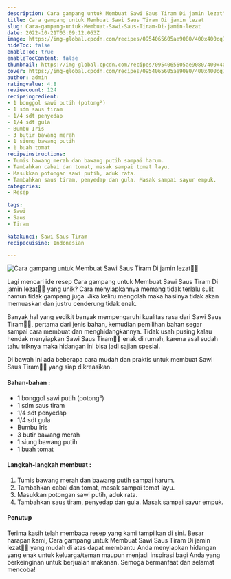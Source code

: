 ```yaml
---
description: Cara gampang untuk Membuat Sawi Saus Tiram Di jamin lezat"
title: Cara gampang untuk Membuat Sawi Saus Tiram Di jamin lezat
slug: Cara-gampang-untuk-Membuat-Sawi-Saus-Tiram-Di-jamin-lezat
date: 2022-10-21T03:09:12.063Z
image: https://img-global.cpcdn.com/recipes/0954065605ae9080/400x400cq70/photo.jpg
hideToc: false
enableToc: true
enableTocContent: false
thumbnail: https://img-global.cpcdn.com/recipes/0954065605ae9080/400x400cq70/photo.jpg
cover: https://img-global.cpcdn.com/recipes/0954065605ae9080/400x400cq70/photo.jpg
author: admin
ratingvalue: 4.8
reviewcount: 124
recipeingredient:
- 1 bonggol sawi putih (potong²)
- 1 sdm saus tiram
- 1/4 sdt penyedap
- 1/4 sdt gula
- Bumbu Iris
- 3 butir bawang merah
- 1 siung bawang putih
- 1 buah tomat
recipeinstructions:
- Tumis bawang merah dan bawang putih sampai harum.
- Tambahkan cabai dan tomat, masak sampai tomat layu.
- Masukkan potongan sawi putih, aduk rata.
- Tambahkan saus tiram, penyedap dan gula. Masak sampai sayur empuk.
categories:
- Resep

tags:
- Sawi
- Saus
- Tiram

katakunci: Sawi Saus Tiram
recipecuisine: Indonesian

---
```


![Cara gampang untuk Membuat Sawi Saus Tiram Di jamin lezat👩‍🍳](https://img-global.cpcdn.com/recipes/0954065605ae9080/400x400cq70/photo.jpg)

Lagi mencari ide resep Cara gampang untuk Membuat Sawi Saus Tiram Di jamin lezat👩‍🍳 yang unik? Cara menyiapkannya memang tidak terlalu sulit namun tidak gampang juga. Jika keliru mengolah maka hasilnya tidak akan memuaskan dan justru cenderung tidak enak.

Banyak hal yang sedikit banyak mempengaruhi kualitas rasa dari Sawi Saus Tiram👩‍🍳, pertama dari jenis bahan, kemudian pemilihan bahan segar sampai cara membuat dan menghidangkannya. Tidak usah pusing kalau hendak menyiapkan Sawi Saus Tiram👩‍🍳 enak di rumah, karena asal sudah tahu triknya maka hidangan ini bisa jadi sajian spesial.

Di bawah ini ada beberapa cara mudah dan praktis untuk membuat Sawi Saus Tiram👩‍🍳 yang siap dikreasikan.

<!--inarticleads1-->

#### Bahan-bahan :

- 1 bonggol sawi putih (potong²)
- 1 sdm saus tiram
- 1/4 sdt penyedap
- 1/4 sdt gula
- Bumbu Iris
- 3 butir bawang merah
- 1 siung bawang putih
- 1 buah tomat

<!--inarticleads2-->

#### Langkah-langkah membuat :

1. Tumis bawang merah dan bawang putih sampai harum.
1. Tambahkan cabai dan tomat, masak sampai tomat layu.
1. Masukkan potongan sawi putih, aduk rata.
1. Tambahkan saus tiram, penyedap dan gula. Masak sampai sayur empuk.

#### Penutup

Terima kasih telah membaca resep yang kami tampilkan di sini. Besar harapan kami, Cara gampang untuk Membuat Sawi Saus Tiram Di jamin lezat👩‍🍳 yang mudah di atas dapat membantu Anda menyiapkan hidangan yang enak untuk keluarga/teman maupun menjadi inspirasi bagi Anda yang berkeinginan untuk berjualan makanan. Semoga bermanfaat dan selamat mencoba!